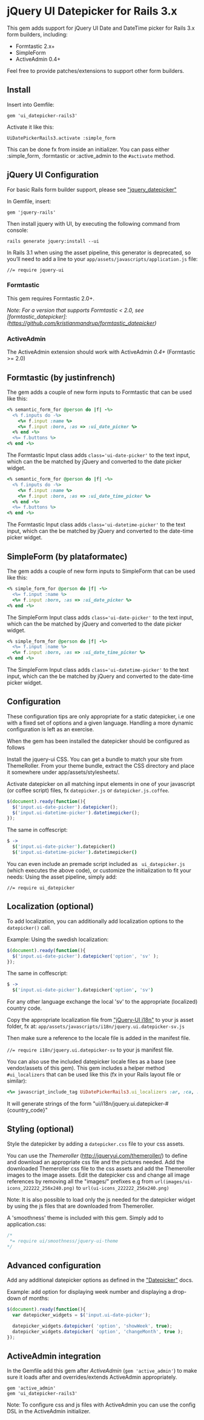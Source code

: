 # jQuery UI Datepicker for Rails 3.x

This gem adds support for jQuery UI Date and DateTime picker for Rails 3.x form builders, including:

* Formtastic 2.x+
* SimpleForm
* ActiveAdmin 0.4+

Feel free to provide patches/extensions to support other form builders.

## Install

Insert into Gemfile:

`gem 'ui_datepicker-rails3'`

Activate it like this:

`UiDatePickerRails3.activate :simple_form`

This can be done fx from inside an initializer. You can pass either :simple_form, :formtastic or :active_admin to the `#activate` method.

## jQuery UI Configuration

For basic Rails form builder support, please see ["jquery_datepicker"](https://github.com/albertopq/jquery_datepicker)

In Gemfile, insert:

`gem 'jquery-rails'`

Then install jquery with UI, by executing the following command from console:

`rails generate jquery:install --ui`

In Rails 3.1 when using the asset pipeline, this generator is deprecated, so you’ll need to add a line to your `app/assets/javascripts/application.js` file:

`//= require jquery-ui`

### Formtastic

This gem requires Formtastic 2.0+. 

_Note: For a version that supports Formtastic < 2.0, see [formtastic_datepicker]:(https://github.com/kristianmandrup/formtastic_datepicker)_

### ActiveAdmin

The ActiveAdmin extension should work with ActiveAdmin _0.4+_ (Formtastic >= 2.0) 

## Formtastic (by justinfrench)

The gem adds a couple of new form inputs to Formtastic that can be used like this: 

```ruby 
<% semantic_form_for @person do |f| -%>
  <% f.inputs do -%>
    <%= f.input :name %>
    <%= f.input :born, :as => :ui_date_picker %>
  <% end -%>
  <%= f.buttons %>
<% end -%>
```

The Formtastic Input class adds `class='ui-date-picker'` to the text input, which can the be matched by jQuery and converted to the date picker widget.

```ruby 
<% semantic_form_for @person do |f| -%>
  <% f.inputs do -%>
    <%= f.input :name %>
    <%= f.input :born, :as => :ui_date_time_picker %>
  <% end -%>
  <%= f.buttons %>
<% end -%>
```

The Formtastic Input class adds `class='ui-datetime-picker'` to the text input, which can the be matched by jQuery and converted to the date-time picker widget.

## SimpleForm (by plataformatec)

The gem adds a couple of new form inputs to SimpleForm that can be used like this: 

```ruby 
<% simple_form_for @person do |f| -%>
  <%= f.input :name %>
  <%= f.input :born, :as => :ui_date_picker %>
<% end -%>
```

The SimpleForm Input class adds `class='ui-date-picker'` to the text input, which can the be matched by jQuery and converted to the date picker widget.

```ruby
<% simple_form_for @person do |f| -%>
  <%= f.input :name %>
  <%= f.input :born, :as => :ui_date_time_picker %>
<% end -%>
```

The SimpleForm Input class adds `class='ui-datetime-picker'` to the text input, which can the be matched by jQuery and converted to the date-time picker widget.

## Configuration

These configuration tips are only appropriate for a static datepicker, i.e one with a fixed set of options and a given language. Handling a more dynamic configuration is left as an exercise.

When the gem has been installed the datepicker should be configured as follows

Install the jquery-ui CSS. You can get a bundle to match your site from ThemeRoller. From your theme bundle, extract the CSS directory and place it somewhere under app/assets/stylesheets/.

Activate datepicker on all matching input elements in one of your javascript (or coffee script) files, fx `datepicker.js` or `datepicker.js.coffee`.

```javascript
$(document).ready(function(){
  $('input.ui-date-picker').datepicker();
  $('input.ui-datetime-picker').datetimepicker();
});
```

The same in coffescript:

```coffeescript
$ ->
  $('input.ui-date-picker').datepicker()
  $('input.ui-datetime-picker').datetimepicker()
```

You can even include an premade script included as ` ui_datepicker.js` (which executes the above code), or customize the initialization to fit your needs:
Using the asset pipeline, simply add:

`//= require ui_datepicker`

## Localization (optional)

To add localization, you can additionally add localization options to the `datepicker()` call.

Example: Using the swedish localization:

```javascript
$(document).ready(function(){
  $('input.ui-date-picker').datepicker('option', 'sv' );
});
```

The same in coffescript:

```coffeescript
$ ->
  $('input.ui-date-picker').datepicker('option', 'sv')
```


For any other language exchange the local 'sv' to the appropriate (localized) country code.

Copy the appropriate localization file from ["jQuery-UI i18n"](http://jquery-ui.googlecode.com/svn/trunk/ui/i18n/) to your js asset folder, fx at: `app/assets/javascripts/i18n/jquery.ui.datepicker-sv.js`

Then make sure a reference to the locale file is added in the manifest file.

`//= require i18n/jquery.ui.datepicker-sv` to your js manifest file. 

You can also use the included datepicker locale files as a base (see vendor/assets of this gem).
This gem includes a helper method `#ui_localizers` that can be used like this (fx in your Rails layout file or similar):

```ruby
<%= javascript_include_tag UiDatePickerRails3.ui_localizers :ar, :ca, :da %>
```

It will generate strings of the form "ui/i18n/jquery.ui.datepicker-#{country_code}"

## Styling (optional)

Style the datepicker by adding a `datepicker.css` file to your css assets.

You can use the *Themeroller* (http://jqueryui.com/themeroller/) to define and download an appropriate css file and the pictures needed. Add the downloaded Themeroller css file to the css assets and add the Themeroller images to the image assets. Edit the datepicker css and change all image references by removing all the "images/" prefixes e.g from `url(images/ui-icons_222222_256x240.png)` to `url(ui-icons_222222_256x240.png)`

Note: It is also possible to load only the js needed for the datepicker widget by using the js files that are downloaded from Themeroller.

A 'smoothness' theme is included with this gem. Simply add to application.css:

```css
/*
 *= require ui/smoothness/jquery-ui-theme
*/
```

## Advanced configuration

Add any additional datepicker options as defined in the ["Datepicker"](http://docs.jquery.com/UI/Datepicker) docs.

Example: add option for displaying week number and displaying a drop-down of months:

```javascript
$(document).ready(function(){
  var datepicker_widgets = $('input.ui-date-picker');

  datepicker_widgets.datepicker( 'option', 'showWeek', true);
  datepicker_widgets.datepicker( 'option', 'changeMonth', true );
});
```

## ActiveAdmin integration

In the Gemfile add this gem after _ActiveAdmin_ (`gem 'active_admin'`) to make sure it loads after and overrides/extends ActiveAdmin appropriately. 

```text
gem 'active_admin'
gem 'ui_datepicker-rails3'
```

Note: To configure css and js files with ActiveAdmin you can use the config DSL in the ActiveAdmin initializer.
